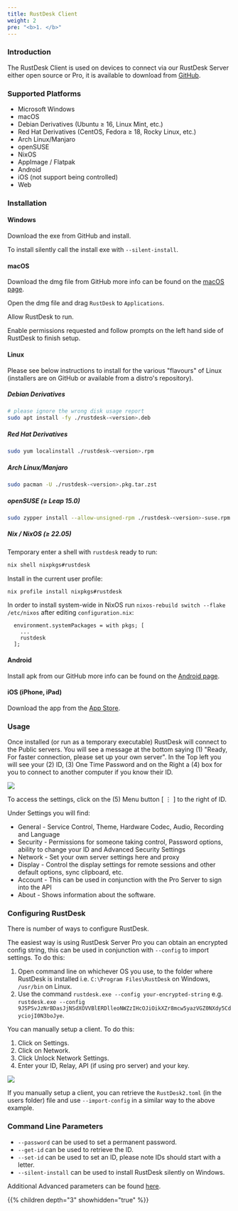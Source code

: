 ```yaml
---
title: RustDesk Client
weight: 2
pre: "<b>1. </b>"
---
```


### Introduction
The RustDesk Client is used on devices to connect via our RustDesk Server either open source or Pro, it is available to download from [GitHub](https://github.com/rustdesk/rustdesk/releases/latest).

### Supported Platforms
- Microsoft Windows
- macOS
- Debian Derivatives (Ubuntu ≥ 16, Linux Mint, etc.)
- Red Hat Derivatives (CentOS, Fedora ≥ 18, Rocky Linux, etc.)
- Arch Linux/Manjaro
- openSUSE
- NixOS
- AppImage / Flatpak
- Android
- iOS (not support being controlled)
- Web

### Installation

#### Windows

Download the exe from GitHub and install.

To install silently call the install exe with `--silent-install`.

#### macOS

Download the dmg file from GitHub more info can be found on the [macOS page](https://rustdesk.com/docs/en/client/mac/).

Open the dmg file and drag `RustDesk` to `Applications`.

Allow RustDesk to run.

Enable permissions requested and follow prompts on the left hand side of RustDesk to finish setup.

#### Linux

Please see below instructions to install for the various "flavours" of Linux (installers are on GitHub or available from a distro's repository).

##### Debian Derivatives

```sh
# please ignore the wrong disk usage report
sudo apt install -fy ./rustdesk-<version>.deb
```

##### Red Hat Derivatives

```sh
sudo yum localinstall ./rustdesk-<version>.rpm
```

##### Arch Linux/Manjaro

```sh
sudo pacman -U ./rustdesk-<version>.pkg.tar.zst
```

##### openSUSE (≥ Leap 15.0)

```sh
sudo zypper install --allow-unsigned-rpm ./rustdesk-<version>-suse.rpm
```

##### Nix / NixOS (≥ 22.05)

Temporary enter a shell with `rustdesk` ready to run:

```sh
nix shell nixpkgs#rustdesk
```

Install in the current user profile:

```sh
nix profile install nixpkgs#rustdesk
```

In order to install system-wide in NixOS run `nixos-rebuild switch --flake /etc/nixos` after editing `configuration.nix`:

```
  environment.systemPackages = with pkgs; [
    ...
    rustdesk
  ];
```

#### Android
Install apk from our GitHub more info can be found on the [Android page](https://rustdesk.com/docs/en/client/android/).

#### iOS (iPhone, iPad)
Download the app from the [App Store](https://apps.apple.com/us/app/rustdesk-remote-desktop/id1581225015).

### Usage
Once installed (or run as a temporary executable) RustDesk will connect to the Public servers. You will see a message at the bottom saying (1) "Ready, For faster connection, please set up your own server". In the Top left you will see your (2) ID, (3) One Time Password and on the Right a (4) box for you to connect to another computer if you know their ID.

![](/docs/en/client/images/client.png)

To access the settings, click on the (5) Menu button [ &#8942; ] to the right of ID.

Under Settings you will find:
- General - Service Control, Theme, Hardware Codec, Audio, Recording and Language
- Security - Permissions for someone taking control, Password options, ability to change your ID and Advanced Security Settings
- Network - Set your own server settings here and proxy
- Display - Control the display settings for remote sessions and other default options, sync clipboard, etc.
- Account - This can be used in conjunction with the Pro Server to sign into the API
- About - Shows information about the software.

### Configuring RustDesk
There is number of ways to configure RustDesk.

The easiest way is using RustDesk Server Pro you can obtain an encrypted config string, this can be used in conjunction with `--config` to import settings. To do this:
1. Open command line on whichever OS you use, to the folder where RustDesk is installed i.e. `C:\Program Files\RustDesk` on Windows, `/usr/bin` on Linux.
2. Use the command `rustdesk.exe --config your-encrypted-string` e.g. `rustdesk.exe --config 9JSPSvJzNrBDasJjNSdXOVVBlERDlleoNWZzIHcOJiOikXZr8mcw5yazVGZ0NXdy5CdyciojI0N3boJye`.

You can manually setup a client. To do this:
1. Click on Settings.
2. Click on Network.
3. Click Unlock Network Settings.
4. Enter your ID, Relay, API (if using pro server) and your key.

![](/docs/en/client/images/network-settings.png)

If you manually setup a client, you can retrieve the `RustDesk2.toml` (in the users folder) file and use `--import-config` in a similar way to the above example.

### Command Line Parameters
- `--password` can be used to set a permanent password.
- `--get-id` can be used to retrieve the ID.
- `--set-id` can be used to set an ID, please note IDs should start with a letter.
- `--silent-install` can be used to install RustDesk silently on Windows.

Additional Advanced parameters can be found [here](https://github.com/rustdesk/rustdesk/blob/bdc5cded221af9697eb29aa30babce75e987fcc9/src/core_main.rs#L242).

{{% children depth="3" showhidden="true" %}}
